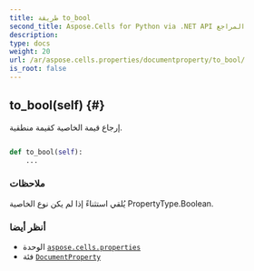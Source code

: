 ```yaml
---
title: طريقة to_bool
second_title: Aspose.Cells for Python via .NET API المراجع
description:
type: docs
weight: 20
url: /ar/aspose.cells.properties/documentproperty/to_bool/
is_root: false
---
```

##  to_bool(self) {#}
إرجاع قيمة الخاصية كقيمة منطقية.



```python

def to_bool(self):
    ...
```


###  ملاحظات

يُلقي استثناءً إذا لم يكن نوع الخاصية PropertyType.Boolean.


###  أنظر أيضا

* الوحدة [`aspose.cells.properties`](../../)
* فئة [`DocumentProperty`](/cells/python-net/ar/aspose.cells.properties/documentproperty)
